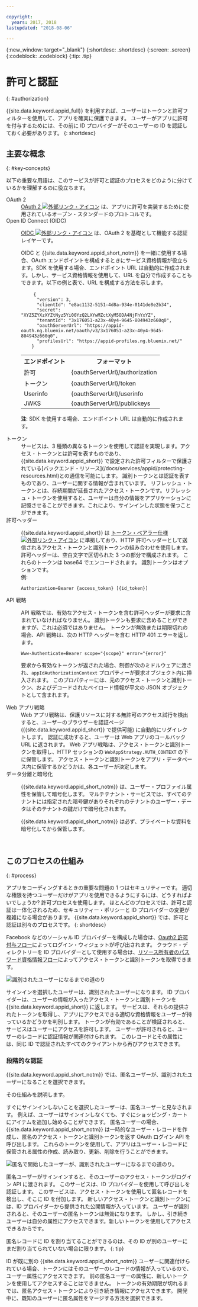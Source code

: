 ```yaml
---

copyright:
  years: 2017, 2018
lastupdated: "2018-08-06"

---
```


{:new_window: target="_blank"}
{:shortdesc: .shortdesc}
{:screen: .screen}
{:codeblock: .codeblock}
{:tip: .tip}

# 許可と認証
{: #authorization}

{{site.data.keyword.appid_full}} を利用すれば、ユーザーはトークンと許可フィルターを使用して、アプリを確実に保護できます。 ユーザーがアプリに許可を付与するためには、その前に ID プロバイダーがそのユーザーの ID を認証しておく必要があります。
{: shortdesc}


## 主要な概念
{: #key-concepts}

以下の重要な用語は、このサービスが許可と認証のプロセスをどのように分けているかを理解するのに役立ちます。

<dl>
  <dt>OAuth 2</dt>
    <dd><a href="https://tools.ietf.org/html/rfc6749" target="_blank">OAuth 2 <img src="../../icons/launch-glyph.svg" alt="外部リンク・アイコン"></a> は、アプリに許可を実装するために使用されているオープン・スタンダードのプロトコルです。</dd>
  <dt>Open ID Connect (OIDC)</dt>
    <dd><p><a href="http://openid.net/developers/specs/" target="_blank">OIDC <img src="../../icons/launch-glyph.svg" alt="外部リンク・アイコン"></a> は、OAuth 2 を基礎として機能する認証レイヤーです。</p>
    <p>OIDC と {{site.data.keyword.appid_short_notm}} を一緒に使用する場合、OAuth エンドポイントを構成するときにサービス資格情報が役立ちます。SDK を使用する場合、エンドポイント URL は自動的に作成されます。しかし、サービス資格情報を使用して、URL を自分で作成することもできます。以下の例と表で、URL を構成する方法を示します。</p>
    <pre class="codeblock">
    <code>{
      "version": 3,
      "clientId": "e8ac1132-5151-4d8a-934e-0141de8e2b34",
      "secret": "XYZ5ZYXzXYZtNyz5Yi00YzQ2LXYwMZctXyM5ODA4NjFhYxYZ",
      "tenantId": "3x176051-a23x-40y4-9645-804943z660q0",
      "oauthServerUrl": "https://appid-oauth.ng.bluemix.net/oauth/v3/3x176051-a23x-40y4-9645-804943z660q0",
      "profilesUrl": "https://appid-profiles.ng.bluemix.net/"
    }</code></pre>
    <table>
      <tr>
        <th>エンドポイント</th>
        <th>フォーマット</th>
      </tr>
      <tr>
        <td>許可</td>
        <td>{oauthServerUrl}/authorization</td>
      </tr>
      <tr>
        <td>トークン</td>
        <td>{oauthServerUrl}/token</td>
      </tr>
      <tr>
        <td>Userinfo</td>
        <td>{oauthServerUrl}/userinfo</td>
      </tr>
      <tr>
        <td>JWKS</td>
        <td>{oauthServerUrl}/publickeys</td>
      </tr>
    </table>
    <p><strong>注</strong>: SDK を使用する場合、エンドポイント URL は自動的に作成されます。</p></dd>
  <dt>トークン</dt>
    <dd>サービスは、3 種類の異なるトークンを使用して認証を実現します。アクセス・トークンとは許可を表すものであり、{{site.data.keyword.appid_short}} で設定された許可フィルターで保護されている[バックエンド・リソース](/docs/services/appid/protecting-resources.html)との通信を可能にします。 識別トークンとは認証を表すものであり、ユーザーに関する情報が含まれています。 リフレッシュ・トークンとは、存続期間が延長されたアクセス・トークンです。リフレッシュ・トークンを使用すると、ユーザーは自分の情報をアプリケーションに記憶させることができます。これにより、サインインした状態を保つことができます。
  </dd>
  <dt>許可ヘッダー</dt>
    <dd><p>{{site.data.keyword.appid_short}} は <a href="https://tools.ietf.org/html/rfc6750" target="blank">トークン・ベアラー仕様 <img src="../../icons/launch-glyph.svg" alt="外部リンク・アイコン"></a> に準拠しており、HTTP 許可ヘッダーとして送信されるアクセス・トークンと識別トークンの組み合わせを使用します。 許可ヘッダーは、空白文字で区切られた 3 つの部分で構成されます。 これらのトークンは base64 でエンコードされます。 識別トークンはオプションです。</br>
    例:</p>
    <pre><code>Authorization=Bearer {access_token} [{id_token}]</pre></code></dd>
  <dt>API 戦略</dt>
    <dd><p>API 戦略では、有効なアクセス・トークンを含む許可ヘッダーが要求に含まれていなければなりません。 識別トークンも要求に含めることができますが、これは必須ではありません。 トークンが無効または期限切れの場合、API 戦略は、次の HTTP ヘッダーを含む HTTP 401 エラーを返します。</p> <pre><code>Www-Authenticate=Bearer scope="{scope}" error="{error}"</code></pre>
    <p>要求から有効なトークンが返された場合、制御が次のミドルウェアに渡され、<code>appIdAuthorizationContext</code> プロパティーが要求オブジェクト内に挿入されます。 このプロパティーには、元のアクセス・トークンと識別トークン、およびデコードされたペイロード情報が平文の JSON オブジェクトとして含まれます。</dd>
  <dt>Web アプリ戦略</dt>
    <dd>Web アプリ戦略は、保護リソースに対する無許可のアクセス試行を検出すると、ユーザーのブラウザーを認証ページ ({{site.data.keyword.appid_short}} で提供可能) に自動的にリダイレクトします。 認証に成功すると、ユーザーは Web アプリのコールバック URL に返されます。 Web アプリ戦略は、アクセス・トークンと識別トークンを取得し、HTTP セッションの <code>WebAppStrategy.AUTH_CONTEXT</code> の下に保管します。 アクセス・トークンと識別トークンをアプリ・データベース内に保管するかどうかは、各ユーザーが決定します。</dd>
  <dt>データ分離と暗号化</dt>
    <dd><p>{{site.data.keyword.appid_short_notm}} は、ユーザー・プロファイル属性を保管して暗号化します。 マルチテナント・サービスでは、すべてのテナントには指定された暗号鍵がありそれぞれのテナントのユーザー・データはそのテナントの鍵だけで暗号化されます。</p>
    <p>{{site.data.keyword.appid_short_notm}} は必ず、プライベートな資料を暗号化してから保管します。</p></dd>
</dl>

</br>

## このプロセスの仕組み
{: #process}

アプリをコーディングするときの重要な問題の 1 つはセキュリティーです。 適切な権限を持つユーザーだけがアプリを使用できるようにするには、どうすればよいでしょうか? 許可プロセスを使用します。 ほとんどのプロセスでは、許可と認証は一体化されるため、セキュリティー・ポリシーと ID プロバイダーの変更が複雑になる場合があります。 {{site.data.keyword.appid_short}} では、許可と認証は別々のプロセスです。
{: shortdesc}

Facebook などのソーシャル ID プロバイダーを構成した場合は、[Oauth2 許可付与フロー](https://oauthlib.readthedocs.io/en/stable/oauth2/grants/authcode.html)によってログイン・ウィジェットが呼び出されます。 クラウド・ディレクトリーを ID プロバイダーとして使用する場合は、[リソース所有者のパスワード資格情報フロー](https://oauthlib.readthedocs.io/en/stable/oauth2/grants/password.html)によってアクセス・トークンと識別トークンを取得できます。

![識別されたユーザーになるまでの道のり](/images/authenticationtrail.png)

サインインを選択したユーザーは、識別されたユーザーになります。 ID プロバイダーは、ユーザーの情報が入ったアクセス・トークンと識別トークンを {{site.data.keyword.appid_short}} に返します。 サービスは、それらの提供されたトークンを取得し、アプリにアクセスできる適切な資格情報をユーザーが持っているかどうかを判別します。 トークンが有効であることが検証されると、サービスはユーザーにアクセスを許可します。 ユーザーが許可されると、ユーザーのレコードに認証情報が関連付けられます。 このレコードとその属性には、同じ ID で認証されたすべてのクライアントから再びアクセスできます。

### 段階的な認証

{{site.data.keyword.appid_short_notm}} では、匿名ユーザーが、識別されたユーザーになることを選択できます。

その仕組みを説明します。

すぐにサインインしないことを選択したユーザーは、匿名ユーザーと見なされます。 例えば、ユーザーはサインインしなくても、すぐにショッピング・カートにアイテムを追加し始めることができます。 匿名ユーザーの場合、{{site.data.keyword.appid_short_notm}} は一時的なユーザー・レコードを作成し、匿名のアクセス・トークンと識別トークンを返す OAuth ログイン API を呼び出します。 これらのトークンを使用して、アプリはユーザー・レコードに保管される属性の作成、読み取り、更新、削除を行うことができます。

![匿名で開始したユーザーが、識別されたユーザーになるまでの道のり。](/images/anon-authenticationtrail.png)

匿名ユーザーがサインインすると、そのユーザーのアクセス・トークンがログイン API に渡されます。 このサービスは、ID プロバイダーを使用して呼び出しを認証します。 このサービスは、アクセス・トークンを使用して匿名レコードを検出し、そこに ID を付加します。 新しいアクセス・トークンと識別トークンには、ID プロバイダーから提供された公開情報が入っています。 ユーザーが識別されると、そのユーザーの匿名トークンは無効になります。 しかし、引き続きユーザーは自分の属性にアクセスできます。新しいトークンを使用してアクセスできるからです。

匿名レコードに ID を割り当てることができるのは、その ID が別のユーザーにまだ割り当てられていない場合に限ります。
{: tip}

ID が既に別の {{site.data.keyword.appid_short_notm}} ユーザーに関連付けられている場合、トークンにはそのユーザーのレコードの情報が入っているので、ユーザー属性にアクセスできます。 前の匿名ユーザーの属性に、新しいトークンを使用してアクセスすることはできません。 トークンの有効期限が切れるまでは、匿名アクセス・トークンにより引き続き情報にアクセスできます。 開発中に、既知のユーザーに匿名属性をマージする方法を選択できます。

